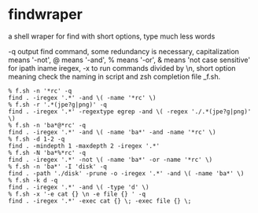 # findwraper
a shell wraper for find with short options, type much less words

-q output find command, some redundancy is necessary, capitalization means '-not', @ means '-and', % means '-or', & means 'not case sensitive' for ipath iname iregex, -x to run commands divided by \n, short option meaning check the naming in script and zsh completion file _f.sh.
```
% f.sh -n '*rc' -q 
find . -iregex '.*' -and \( -name '*rc' \) 
% f.sh -r '.*(jpe?g|png)' -q
find . -iregex '.*' -regextype egrep -and \( -regex './.*(jpe?g|png)' \)
% f.sh -n 'ba*@*rc' -q
find . -iregex '.*' -and \( -name 'ba*' -and -name '*rc' \)
% f.sh -d 1-2 -q
find . -mindepth 1 -maxdepth 2 -iregex '.*'
% f.sh -N 'ba*%*rc' -q
find . -iregex '.*' -not \( -name 'ba*' -or -name '*rc' \)
% f.sh -n 'ba*' -I 'disk' -q
find . -path './disk' -prune -o -iregex '.*' -and \( -name 'ba*' \)
% f.sh -k d -q
find . -iregex '.*' -and \( -type 'd' \)
% f.sh -x '-e cat {} \n -e file {} ' -q
find . -iregex '.*' -exec cat {} \; -exec file {} \;
```
